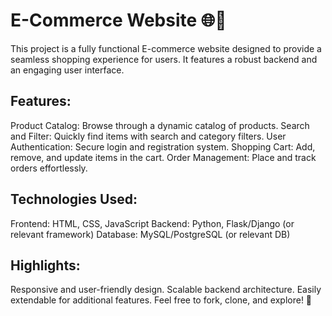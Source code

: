 # E-Commerce Website 🌐🛒
This project is a fully functional E-commerce website designed to provide a seamless shopping experience for users. It features a robust backend and an engaging user interface.

## Features:
Product Catalog: Browse through a dynamic catalog of products.
Search and Filter: Quickly find items with search and category filters.
User Authentication: Secure login and registration system.
Shopping Cart: Add, remove, and update items in the cart.
Order Management: Place and track orders effortlessly.
## Technologies Used:
Frontend: HTML, CSS, JavaScript
Backend: Python, Flask/Django (or relevant framework)
Database: MySQL/PostgreSQL (or relevant DB)
## Highlights:
Responsive and user-friendly design.
Scalable backend architecture.
Easily extendable for additional features.
Feel free to fork, clone, and explore! 🚀
